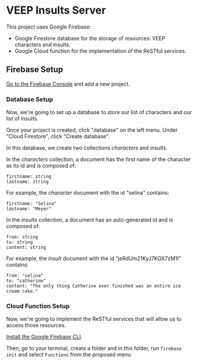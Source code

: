 # VEEP Insults Server

This project uses Google Firebase:
* Google Firestore database for the storage of resources: VEEP characters and insults.
* Google Cloud function for the implementation of the ReSTful services.

## Firebase Setup

[Go to the Firebase Console](https://console.firebase.google.com/u/0/) and add a new project.

### Database Setup

Now, we're going to set up a database to store our list of characters and our list of insults.

Once your project is created, click "database" on the left menu.
Under "Cloud Firestore", click "Create database".

In this database, we create two collections *characters* and *insults*.

In the *characters* collection, a document has the first name of the character as its id and is composed of:
```
firstname: string
lastname: string
```
For example, the *character* document with the id "selina" contains:
```
firstname: "Selina"
lastname: "Meyer"
```

In the *insults* collection, a document has an auto-generated id and is composed of:
```
from: string
to: string
content: string
```
For example, the *insult* document with the id "jeRdUm21KyJ7KOX7zM1l" contains:
```
from: "selina"
to: "catherine"
content: "The only thing Catherine ever finished was an entire ice cream cake."
```

### Cloud Function Setup

Now, we're going to implement the ReSTful services that will allow us to access those resources.

[Install the Google Firebase CLI](https://firebase.google.com/docs/cli).

Then, go to your terminal, create a folder and in this folder, run `firebase init` and select `Functions` from the proposed menu.

